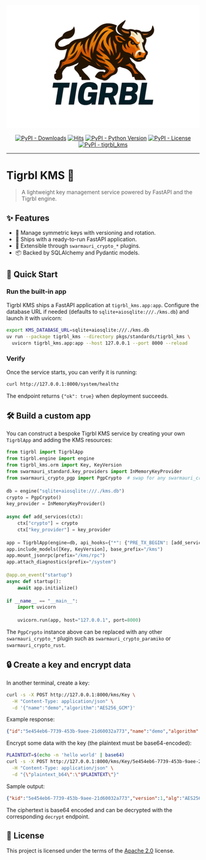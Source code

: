 ![Tigrbl Logo](https://github.com/swarmauri/swarmauri-sdk/blob/a170683ecda8ca1c4f912c966d4499649ffb8224/assets/tigrbl.brand.theme.svg)

<p align="center">
    <a href="https://pypi.org/project/tigrbl_kms/">
        <img src="https://img.shields.io/pypi/dm/tigrbl_kms" alt="PyPI - Downloads"/></a>
    <a href="https://hits.sh/github.com/swarmauri/swarmauri-sdk/tree/master/pkgs/standards/tigrbl_kms/">
        <img alt="Hits" src="https://hits.sh/github.com/swarmauri/swarmauri-sdk/tree/master/pkgs/standards/tigrbl_kms.svg"/></a>
    <a href="https://pypi.org/project/tigrbl_kms/">
        <img src="https://img.shields.io/pypi/pyversions/tigrbl_kms" alt="PyPI - Python Version"/></a>
    <a href="https://pypi.org/project/tigrbl_kms/">
        <img src="https://img.shields.io/pypi/l/tigrbl_kms" alt="PyPI - License"/></a>
    <a href="https://pypi.org/project/tigrbl_kms/">
        <img src="https://img.shields.io/pypi/v/tigrbl_kms?label=tigrbl_kms&color=green" alt="PyPI - tigrbl_kms"/></a>
</p>

---

# Tigrbl KMS 🔐

> A lightweight key management service powered by FastAPI and the Tigrbl engine.

## ✨ Features

- 🔑 Manage symmetric keys with versioning and rotation.
- 🚀 Ships with a ready-to-run FastAPI application.
- 🤖 Extensible through `swarmauri_crypto_*` plugins.
- 📦 Backed by SQLAlchemy and Pydantic models.

## 🚀 Quick Start

### Run the built-in app

Tigrbl KMS ships a FastAPI application at `tigrbl_kms.app:app`. Configure the database URL if needed (defaults to `sqlite+aiosqlite:///./kms.db`) and launch it with uvicorn:

```bash
export KMS_DATABASE_URL=sqlite+aiosqlite:///./kms.db
uv run --package tigrbl_kms --directory pkgs/standards/tigrbl_kms \
  uvicorn tigrbl_kms.app:app --host 127.0.0.1 --port 8000 --reload
```

### Verify

Once the service starts, you can verify it is running:

```bash
curl http://127.0.0.1:8000/system/healthz
```

The endpoint returns `{"ok": true}` when deployment succeeds.

## 🛠️ Build a custom app

You can construct a bespoke Tigrbl KMS service by creating your own `TigrblApp` and adding the KMS resources:

```python
from tigrbl import TigrblApp
from tigrbl.engine import engine
from tigrbl_kms.orm import Key, KeyVersion
from swarmauri_standard.key_providers import InMemoryKeyProvider
from swarmauri_crypto_pgp import PgpCrypto  # swap for any swarmauri_crypto_* plugin

db = engine("sqlite+aiosqlite:///./kms.db")
crypto = PgpCrypto()
key_provider = InMemoryKeyProvider()

async def add_services(ctx):
    ctx["crypto"] = crypto
    ctx["key_provider"] = key_provider

app = TigrblApp(engine=db, api_hooks={"*": {"PRE_TX_BEGIN": [add_services]}})
app.include_models([Key, KeyVersion], base_prefix="/kms")
app.mount_jsonrpc(prefix="/kms/rpc")
app.attach_diagnostics(prefix="/system")

@app.on_event("startup")
async def startup():
    await app.initialize()

if __name__ == "__main__":
    import uvicorn

    uvicorn.run(app, host="127.0.0.1", port=8000)
```

The `PgpCrypto` instance above can be replaced with any other `swarmauri_crypto_*` plugin such as `swarmauri_crypto_paramiko` or `swarmauri_crypto_rust`.

## 🔒 Create a key and encrypt data

In another terminal, create a key:

```bash
curl -s -X POST http://127.0.0.1:8000/kms/Key \
  -H "Content-Type: application/json" \
  -d '{"name":"demo","algorithm":"AES256_GCM"}'
```

Example response:

```json
{"id":"5e454eb6-7739-453b-9aee-21d60032a773","name":"demo","algorithm":"AES256_GCM","status":"enabled","primary_version":1}
```

Encrypt some data with the key (the plaintext must be base64-encoded):

```bash
PLAINTEXT=$(echo -n 'hello world' | base64)
curl -s -X POST http://127.0.0.1:8000/kms/Key/5e454eb6-7739-453b-9aee-21d60032a773/encrypt \
  -H "Content-Type: application/json" \
  -d "{\"plaintext_b64\":\"$PLAINTEXT\"}"
```

Sample output:

```json
{"kid":"5e454eb6-7739-453b-9aee-21d60032a773","version":1,"alg":"AES256_GCM","nonce_b64":"bg==","ciphertext_b64":"ZGxyb3cgb2xsZWg=","tag_b64":"dA=="}
```

The ciphertext is base64 encoded and can be decrypted with the corresponding `decrypt` endpoint.

## 📄 License

This project is licensed under the terms of the [Apache 2.0](LICENSE) license.
